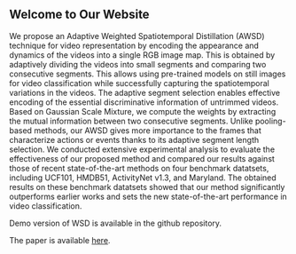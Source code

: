 ## Welcome to Our Website

We propose an Adaptive Weighted Spatiotemporal Distillation (AWSD) technique for video representation by encoding the appearance and dynamics of the videos into a single RGB image map. This is obtained by adaptively dividing the videos into small segments and comparing two consecutive segments. This allows using pre-trained models on still images for video classification while successfully capturing the spatiotemporal variations in the videos. The adaptive segment selection enables effective encoding of the essential discriminative information of untrimmed videos. Based on Gaussian Scale Mixture, we compute the weights by extracting the mutual information between two consecutive segments. Unlike pooling-based methods, our AWSD gives more importance to the frames that characterize actions or events thanks to its adaptive segment length selection. We conducted extensive experimental analysis to evaluate the effectiveness of our proposed method and compared our results against those of recent state-of-the-art methods on four benchmark datatsets, including UCF101, HMDB51, ActivityNet v1.3, and Maryland. The obtained results on these benchmark datatsets showed that our method significantly outperforms earlier works and sets the new state-of-the-art performance in video classification.

Demo version of WSD is available in the github repository.

The paper is available [here](http://openaccess.thecvf.com/content_ICCV_2019/html/Tavakolian_AWSD_Adaptive_Weighted_Spatiotemporal_Distillation_for_Video_Representation_ICCV_2019_paper.html).
